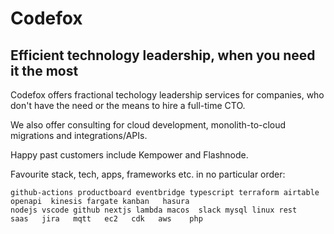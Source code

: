 # Codefox
## Efficient technology leadership, when you need it the most
Codefox offers fractional techology leadership services for companies, who don't have the need or the means to hire a full-time CTO.

We also offer consulting for cloud development, monolith-to-cloud migrations and integrations/APIs.

Happy past customers include Kempower and Flashnode.

Favourite stack, tech, apps, frameworks etc. in no particular order:

```
github-actions productboard eventbridge typescript terraform airtable openapi  kinesis fargate kanban   hasura
nodejs vscode github nextjs lambda macos  slack mysql linux rest   saas   jira   mqtt   ec2   cdk   aws    php
```

